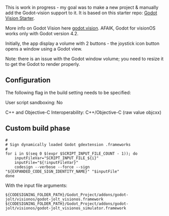 This is work in progress - my goal was to make a new project & manually add the Godot-vision support to it. It is based on this starter repo: [Godot Vision Starter](https://github.com/kevinw/GodotVisionExample).

More info on Godot Vision here [godot.vision](https://godot.vision).  AFAIK, Godot for visionOS works only with Godot version 4.2.


Initially, the app display a volume with 2 buttons - the joystick icon button opens a window using a Godot view.

Note: there is an issue with the Godot window volume; you need to resize it to get the Godot to render properly. 

## Configuration

The following flag in the build setting needs to be specified:

User script sandboxing: No

C++ and Objective-C Interoperability: C++/Objective-C (raw value objcxx)

## Custom build phase

```
#
# Sign dynamically loaded Godot gdextension .frameworks
#
for i in $(seq 0 $(expr $SCRIPT_INPUT_FILE_COUNT - 1)); do
    inputFileVar="SCRIPT_INPUT_FILE_${i}"
    inputFile="${!inputFileVar}"
    codesign --verbose --force --sign "${EXPANDED_CODE_SIGN_IDENTITY_NAME}" "$inputFile"
done

```

With the input file arguments:

```
${CODESIGNING_FOLDER_PATH}/Godot_Project/addons/godot-jolt/visionos/godot-jolt_visionos.framework
${CODESIGNING_FOLDER_PATH}/Godot_Project/addons/godot-jolt/visionos/godot-jolt_visionos_simulator.framework
```

